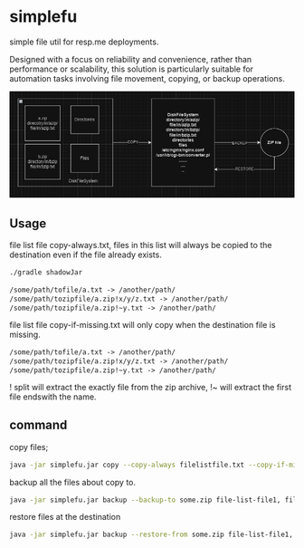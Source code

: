 # simplefu
simple file util for resp.me deployments.

Designed with a focus on reliability and convenience, rather than performance or scalability, this solution is particularly suitable for automation tasks involving file movement, copying, or backup operations.

![alt text](./assets/simplefu.png "Simplefu")

## Usage
file list file copy-always.txt, files in this list will always be copied to the destination even if the file already exists.

```bash
./gradle shadowJar
```

```text
/some/path/tofile/a.txt -> /another/path/
/some/path/tozipfile/a.zip!x/y/z.txt -> /another/path/
/some/path/tozipfile/a.zip!~y.txt -> /another/path/
```

file list file copy-if-missing.txt will only copy when the destination file is missing.
```text
/some/path/tofile/a.txt -> /another/path/
/some/path/tozipfile/a.zip!x/y/z.txt -> /another/path/
/some/path/tozipfile/a.zip!~y.txt -> /another/path/
```
! split will extract the exactly file from the zip archive, !~ will extract the first file endswith the name.

## command
copy files;
```bash
java -jar simplefu.jar copy --copy-always filelistfile.txt --copy-if-missing filelistfile.txt
```

backup all the files about copy to.
```bash
java -jar simplefu.jar backup --backup-to some.zip file-list-file1, file-list-file2 ...
```
restore files at the destination

```bash
java -jar simplefu.jar backup --restore-from some.zip file-list-file1, file-list-file2 ...
```
